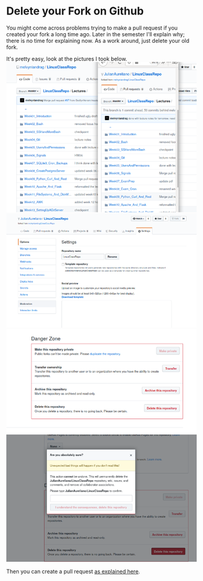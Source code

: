 # Delete your Fork on Github

You might come across problems trying to make a pull request if you created your
fork a long time ago. Later in the semester I'll explain why; there is no time
for explaining now. As a work around, just delete your old fork. 

It's pretty easy, look at the pictures I took below.
![step 1](01_forkOutOfDate.png)
![step 2](02_clickSettingsForFork.png)
![step 3](03_scrollToBottomOfSettings.png)
![step 4](04_deleteYourFork.png)

Then you can create a pull request [as explained
here](https://www.youtube.com/watch?v=OyN39W7P4Mc).


